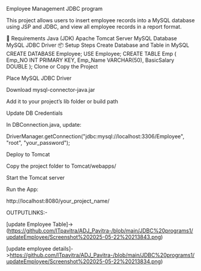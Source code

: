 Employee Management JDBC program

This project allows users to insert employee records into a MySQL database using JSP and JDBC, and view all employee records in a report format.

🔧 Requirements
Java (JDK)
Apache Tomcat Server
MySQL Database
MySQL JDBC Driver
📦 Setup Steps
Create Database and Table in MySQL
CREATE DATABASE Employee;
USE Employee;
CREATE TABLE Emp (
    Emp_NO INT PRIMARY KEY,
    Emp_Name VARCHAR(50),
    BasicSalary DOUBLE
);
Clone or Copy the Project

Place MySQL JDBC Driver

Download mysql-connector-java.jar

Add it to your project’s lib folder or build path

Update DB Credentials

In DBConnection.java, update:

DriverManager.getConnection("jdbc:mysql://localhost:3306/Employee", "root", "your_password");

Deploy to Tomcat

Copy the project folder to Tomcat/webapps/

Start the Tomcat server

Run the App:

http://localhost:8080/your_project_name/

OUTPUTLINKS:-

[update Employee Table]->(https://github.com/ITpavitra/ADJ_Pavitra-/blob/main/JDBC%20programs1/updateEmployee/Screenshot%202025-05-22%20213843.png)

[update employee details]->https://github.com/ITpavitra/ADJ_Pavitra-/blob/main/JDBC%20programs1/updateEmployee/Screenshot%202025-05-22%20213834.png)
